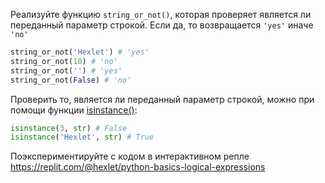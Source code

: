 
Реализуйте функцию `string_or_not()`, которая проверяет является ли переданный параметр строкой. Если да, то возвращается `'yes'` иначе `'no'`

```python
string_or_not('Hexlet') # 'yes'
string_or_not(10) # 'no'
string_or_not('') # 'yes'
string_or_not(False) # 'no'
```

Проверить то, является ли переданный параметр строкой, можно при помощи функции [isinstance()](https://docs.python.org/3/library/functions.html#isinstance):

```python
isinstance(3, str) # False
isinstance('Hexlet', str) # True
```

Поэкспериментируйте с кодом в интерактивном репле https://replit.com/@hexlet/python-basics-logical-expressions
